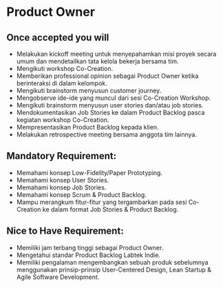 # Product Owner

## Once accepted you will

- Melakukan kickoff meeting untuk menyepahamkan misi proyek secara umum dan mendetailkan tata kelola 
  bekerja bersama tim.
- Mengikuti workshop Co-Creation.
- Memberikan professional opinion sebagai Product Owner ketika berinteraksi di dalam kelompok.
- Mengikuti brainstorm menyusun customer journey.
- Mengobserve ide-ide yang muncul dari sesi Co-Creation Workshop.
- Mengikuti brainstorm menyusun user stories dan/atau job stories.
- Mendokumentasikan Job Stories ke dalam Product Backlog pasca kegiatan workshop Co-Creation.
- Mempresentasikan Product Backlog kepada klien.
- Melakukan retrospective meeting bersama anggota tim lainnya.


## Mandatory Requirement:

- Memahami konsep Low-Fidelity/Paper Prototyping.
- Memahami konsep User Stories.
- Memahami konsep Job Stories.
- Memahami konsep Scrum & Product Backlog.
- Mampu merangkum fitur-fitur yang tergambarkan pada sesi Co-Creation ke dalam format Job Stories & 
  Product Backlog.

## Nice to Have Requirement:

- Memiliki jam terbang tinggi sebagai Product Owner.
- Mengetahui standar Product Backlog Labtek Indie.
- Memiliki pengalaman mengembangkan sebuah produk sebelumnya menggunakan prinsip-prinsip User-Centered 
  Design, Lean Startup & Agile Software Development.